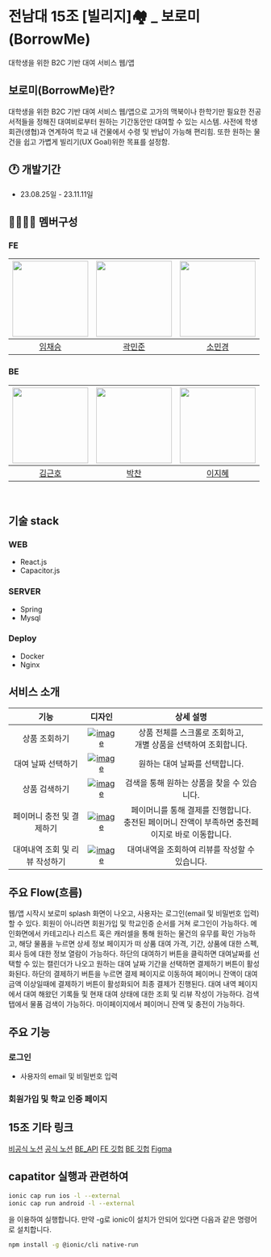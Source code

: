 # 전남대 15조 [빌리지]🏘️ _ 보로미(BorrowMe)
대학생을 위한 B2C 기반 대여 서비스 웹/앱

## 보로미(BorrowMe)란?
  대학생을 위한 B2C 기반 대여 서비스 웹/앱으로 고가의 맥북이나 한학기만 필요한 전공서적들을 정해진 대여비로부터 원하는 기간동안만 대여할 수 있는 시스템. 사전에 학생회관(생협)과 연계하여 학교 내 건물에서 수령 및 반납이 가능해 편리힘.
  또한 원하는 물건을 쉽고 가볍게 빌리기(UX Goal)위한 목표를 설정함.

## 🕐 개발기간
- 23.08.25일 - 23.11.11일

## 👩‍👩‍👧‍👦 멤버구성
### FE
|<img src="https://github.com/loopy-lim.png"  width="150" height="150"/>|<img src="https://github.com/mlnwns.png"  width="150" height="150"/>|<img src="https://github.com/minkonging.png"  width="150" height="150"/>|
|:---:|:---:|:---:|
|[임채승](https://github.com/loopy-lim)|[곽민준](https://github.com/mlnwns)|[소민경](https://github.com/minkonging)|

### BE
|<img src="https://github.com/geunho00.png"  width="150" height="150"/>|<img src="https://github.com/zxc88kr.png"  width="150" height="150"/>|<img src="https://github.com/C0Zl.png"  width="150" height="150"/>|
|:---:|:---:|:---:|
|[김근호](https://github.com/geunho00)|[박찬](https://github.com/zxc88kr)|[이지혜](https://github.com/C0Zl)|
</br>

## 기술 stack
### WEB
- React.js
- Capacitor.js
### SERVER
- Spring
- Mysql
### Deploy
- Docker
- Nginx

## 서비스 소개
|기능|디자인|상세 설명|
|:---:|:---:|:---:|
|상품 조회하기|<a href="https://ibb.co/Tqz6ytG"><img src="https://i.ibb.co/1JH1cTN/image.png" alt="image" border="0"></a>|상품 전체를 스크롤로 조회하고, <br>개별 상품을 선택하여 조회합니다.|
|대여 날짜 선택하기|<a href="https://ibb.co/MZ9mVBk"><img src="https://i.ibb.co/JmC973j/image.png" alt="image" border="0"></a>|원하는 대여 날짜를 선택합니다.|
|상품 검색하기|<a href="https://ibb.co/mRyqNwm"><img src="https://i.ibb.co/10Xqz53/image.png" alt="image" border="0"></a>|검색을 통해 원하는 상품을 찾을 수 있습니다.|
|페이머니 충전 및 결제하기|<a href="https://ibb.co/GkywM49"><img src="https://i.ibb.co/Y8m9dFX/image.png" alt="image" border="0"></a>|페이머니를 통해 결제를 진행합니다. <br>충전된 페이머니 잔액이 부족하면 충전페이지로 바로 이동합니다.|
|대여내역 조회 및 리뷰 작성하기|<a href="https://ibb.co/znFRXbn"><img src="https://i.ibb.co/cgwF6tg/image.png" alt="image" border="0"></a>|대여내역을 조회하여 리뷰를 작성할 수 있습니다.|

## 주요 Flow(흐름)
웹/앱 시작시 보로미 splash 화면이 나오고, 사용자는 로그인(email 및 비밀번호 입력)할 수 있다. 회원이 아니라면 회원가입 및 학교인증 순서를 거쳐 로그인이 가능하다.
메인화면에서 카테고리나 리스트 혹은 캐러셀을 통해 원하는 물건의 유무를 확인 가능하고, 해당 물품을 누르면 상세 정보 페이지가 떠 상품 대여 가격, 기간, 상품에 대한 스펙, 회사 등에 대한 정보 열람이 가능하다. 하단의 대여하기 버튼을 클릭하면
대여날짜를 선택할 수 있는 캘린더가 나오고 원하는 대여 날짜 기간을 선택하면 결제하기 버튼이 활성화된다.
하단의 결제하기 버튼을 누르면 결제 페이지로 이동하여 페이머니 잔액이 대여 금액 이상일때에 결제하기 버튼이 활성화되어 최종 결제가 진행된다.
대여 내역 페이지에서 대여 해왔던 기록들 및 현재 대여 상태에 대한 조회 및 리뷰 작성이 가능하다.
검색 탭에서 물품 검색이 가능하다.
마이페이지에서 페이머니 잔액 및 충전이 가능하다.

## 주요 기능
### 로그인
- 사용자의 email 및 비밀번호 입력
### 회원가입 및 학교 인증 페이지

## 15조 기타 링크
[비공식 노션](https://www.notion.so/loopy-lim/Kakao-Team-15-2f7a7a7b9c0049a5afdbc7933452083a/)
[공식 노션](https://www.notion.so/ad7ae2629b6d4267acc52fb4e4fa22bc?v=c78021d44a9641c9b54ef9c20d8202a1)
[BE_API](https://loopy-lim.notion.site/BE_API-c02e5946141b45f889a22cb909d0d617)
[FE 깃헙](https://github.com/Step3-kakao-tech-campus/Team15_FE)
[BE 깃헙](https://github.com/Step3-kakao-tech-campus/Team15_BE)
[Figma](https://www.figma.com/file/CoUEoS5JYZz78AYT5c4Oq1/%EC%99%80%EC%9D%B4%EC%96%B4-%ED%94%84%EB%A0%88%EC%9E%84?type=design&node-id=0-1&mode=design)

## capatitor 실행과 관련하여

```sh
ionic cap run ios -l --external
ionic cap run android -l --external
```

을 이용하여 실행합니다. 만약 -g로 ionic이 설치가 안되어 있다면 다음과 같은 명령어로 설치합니다.

```sh
npm install -g @ionic/cli native-run
```

